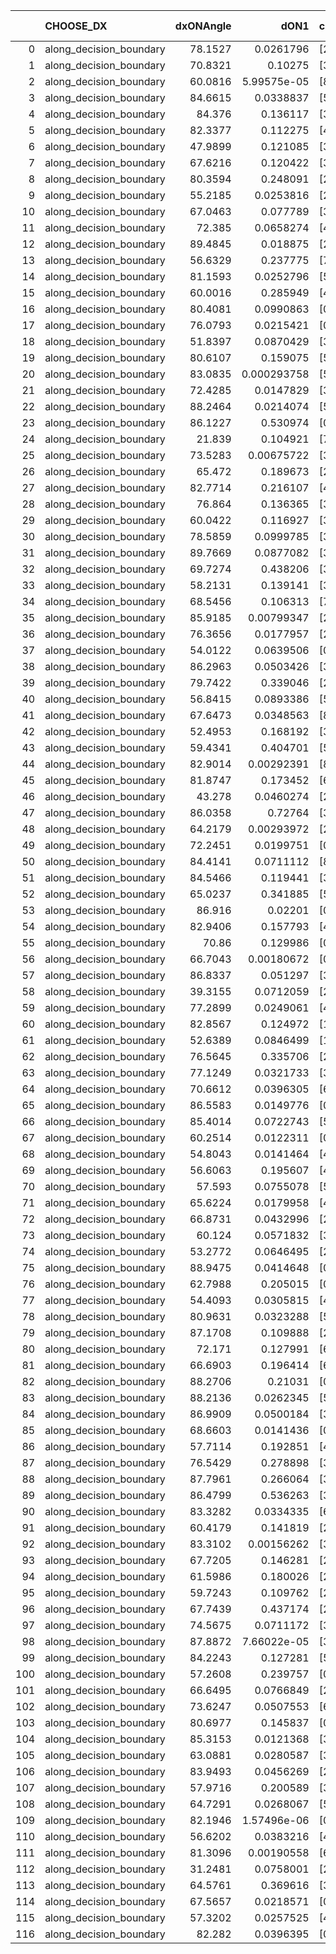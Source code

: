 |     | CHOOSE_DX               |   dxONAngle |        dON1 | cIDON1   |   dON_patch_1 |   nTON |         dON |   dxOFFAngle |       dOFF1 | cIDOFF1   |   dOFF_patch_1 |   nTOFF |        dOFF | SUCCESS   |   nExp |   dual_point_id |   subpoint_time_seconds |   total_execution_time |        logp |        dOFF/dON | Vote dOFF>dON   |
|----:|:------------------------|------------:|------------:|:---------|--------------:|-------:|------------:|-------------:|------------:|:----------|---------------:|--------:|------------:|:----------|-------:|----------------:|------------------------:|-----------------------:|------------:|----------------:|:----------------|
|   0 | along_decision_boundary |     78.1527 | 0.0261796   | [2 7]    |   0.0261796   |      1 | 0.0261796   |      74.4323 | 0.0562018   | [2 7]     |    0.0562018   |       1 | 0.0562018   | True      |      1 |               1 |                1.61993  |                1.95748 |  0          |     2.14678     | True            |
|   1 | along_decision_boundary |     70.8321 | 0.10275     | [3 6]    |   0.10275     |      1 | 0.10275     |      81.2433 | 0.00886394  | [3 6]     |    0.00886394  |       1 | 0.00886394  | False     |      2 |               2 |                2.19972  |                4.16421 | -0.5        |     0.0862669   | False           |
|   2 | along_decision_boundary |     60.0816 | 5.99575e-05 | [8 9]    |   5.99575e-05 |      1 | 5.99575e-05 |      83.4738 | 0.0237439   | [8 9]     |    0.0237439   |       1 | 0.0237439   | True      |      3 |               3 |                0.965663 |                5.13483 | -0          |   396.012       | True            |
|   3 | along_decision_boundary |     84.6615 | 0.0338837   | [5 7]    |   0.0338837   |      1 | 0.0338837   |      78.213  | 0.0323977   | [5 7]     |    0.0323977   |       1 | 0.0323977   | False     |      4 |               4 |                1.56542  |                6.70525 | -0.166667   |     0.956145    | False           |
|   4 | along_decision_boundary |     84.376  | 0.136117    | [3 6]    |   0.136117    |      1 | 0.136117    |      80.3078 | 0.487117    | [3 6]     |    0.487117    |       1 | 0.487117    | True      |      5 |               6 |                3.61619  |               10.3595  | -0          |     3.57866     | True            |
|   5 | along_decision_boundary |     82.3377 | 0.112275    | [4 9]    |   0.112275    |      1 | 0.112275    |      73.9287 | 0.0186321   | [4 9]     |    0.0186321   |       1 | 0.0186321   | False     |      6 |              10 |                1.88057  |               16.8097  | -0.1        |     0.165951    | False           |
|   6 | along_decision_boundary |     47.9899 | 0.121085    | [3 4]    |   0.121085    |      1 | 0.121085    |      42.7817 | 0.271644    | [3 4]     |    0.271644    |       1 | 0.271644    | True      |      7 |              11 |                5.58032  |               22.399   | -0          |     2.2434      | True            |
|   7 | along_decision_boundary |     67.6216 | 0.120422    | [3 7]    |   0.120422    |      1 | 0.120422    |      75.5715 | 0.267996    | [3 7]     |    0.267996    |       1 | 0.267996    | True      |      8 |              12 |                3.74257  |               26.1466  | -0.0714286  |     2.22547     | True            |
|   8 | along_decision_boundary |     80.3594 | 0.248091    | [2 5]    |   0.248091    |      1 | 0.248091    |      84.2904 | 0.874646    | [2 5]     |    0.874646    |       1 | 0.874646    | True      |      9 |              22 |                5.35307  |               50.9534  | -0.25       |     3.5255      | True            |
|   9 | along_decision_boundary |     55.2185 | 0.0253816   | [2 4]    |   0.0253816   |      1 | 0.0253816   |      68.8437 | 0.00165101  | [2 4]     |    0.00165101  |       1 | 0.00165101  | False     |     10 |              23 |                1.47679  |               52.4382  | -0.5        |     0.0650476   | False           |
|  10 | along_decision_boundary |     67.0463 | 0.077789    | [3 5]    |   0.077789    |      1 | 0.077789    |      63.673  | 0.00399631  | [3 5]     |    0.00399631  |       1 | 0.00399631  | False     |     11 |              24 |                1.37468  |               53.8188  | -0.2        |     0.0513737   | False           |
|  11 | along_decision_boundary |     72.385  | 0.0658274   | [4 7]    |   0.0658274   |      1 | 0.0658274   |      89.8343 | 0.171047    | [4 7]     |    0.171047    |       1 | 0.171047    | True      |     12 |              25 |                1.03871  |               54.8616  | -0.0454545  |     2.59842     | True            |
|  12 | along_decision_boundary |     89.4845 | 0.018875    | [2 7]    |   0.018875    |      1 | 0.018875    |      76.8589 | 0.0159145   | [2 7]     |    0.0159145   |       1 | 0.0159145   | False     |     13 |              26 |                1.52899  |               56.3946  | -0.166667   |     0.843152    | False           |
|  13 | along_decision_boundary |     56.6329 | 0.237775    | [7 9]    |   0.237775    |      1 | 0.237775    |      58.7286 | 0.00267169  | [7 9]     |    0.00267169  |       1 | 0.00267169  | False     |     14 |              28 |                2.3776   |               58.8183  | -0.0384615  |     0.0112362   | False           |
|  14 | along_decision_boundary |     81.1593 | 0.0252796   | [5 9]    |   0.0252796   |      1 | 0.0252796   |      79.9204 | 0.0148561   | [5 9]     |    0.0148561   |       1 | 0.0148561   | False     |     15 |              29 |                2.25466  |               61.0812  | -0          |     0.587673    | False           |
|  15 | along_decision_boundary |     60.0016 | 0.285949    | [4 7]    |   0.285949    |      1 | 0.285949    |      76.3705 | 0.258955    | [4 7]     |    0.258955    |       1 | 0.258955    | False     |     16 |              34 |                3.98606  |               65.2393  | -0.0333333  |     0.905597    | False           |
|  16 | along_decision_boundary |     80.4081 | 0.0990863   | [0 1]    |   0.0990863   |      1 | 0.0990863   |      84.2406 | 0.684988    | [0 1]     |    0.684988    |       1 | 0.684988    | True      |     17 |              35 |                2.73124  |               67.9795  | -0.125      |     6.91304     | True            |
|  17 | along_decision_boundary |     76.0793 | 0.0215421   | [0 1]    |   0.0215421   |      1 | 0.0215421   |      67.5843 | 0.122152    | [0 1]     |    0.122152    |       1 | 0.122152    | True      |     18 |              36 |                1.78118  |               69.7677  | -0.0294118  |     5.67036     | True            |
|  18 | along_decision_boundary |     51.8397 | 0.0870429   | [3 5]    |   0.0870429   |      1 | 0.0870429   |      54.2288 | 0.0733459   | [3 5]     |    0.0733459   |       1 | 0.0733459   | False     |     19 |              37 |                1.45906  |               71.2358  | -0          |     0.842641    | False           |
|  19 | along_decision_boundary |     80.6107 | 0.159075    | [5 7]    |   0.159075    |      1 | 0.159075    |      80.7186 | 0.313369    | [5 7]     |    0.313369    |       1 | 0.313369    | True      |     20 |              39 |                3.70377  |               74.9902  | -0.0263158  |     1.96995     | True            |
|  20 | along_decision_boundary |     83.0835 | 0.000293758 | [5 7]    |   0.000293758 |      1 | 0.000293758 |      77.4277 | 0.195762    | [5 7]     |    0.195762    |       1 | 0.195762    | True      |     21 |              40 |                2.50487  |               77.5001  | -0          |   666.408       | True            |
|  21 | along_decision_boundary |     72.4285 | 0.0147829   | [3 4]    |   0.0147829   |      1 | 0.0147829   |      79.7203 | 0.172218    | [3 4]     |    0.172218    |       1 | 0.172218    | True      |     22 |              43 |                1.50911  |               83.3554  | -0.0238095  |    11.6498      | True            |
|  22 | along_decision_boundary |     88.2464 | 0.0214074   | [5 6]    |   0.0214074   |      1 | 0.0214074   |      89.396  | 0.0375462   | [5 6]     |    0.0375462   |       1 | 0.0375462   | True      |     23 |              45 |                1.246    |               87.352   | -0.0909091  |     1.75389     | True            |
|  23 | along_decision_boundary |     86.1227 | 0.530974    | [0 9]    |   0.530974    |      1 | 0.530974    |      72.855  | 1.97662e-05 | [0 9]     |    1.97662e-05 |       1 | 1.97662e-05 | False     |     24 |              48 |                5.3214   |               92.7526  | -0.195652   |     3.72263e-05 | False           |
|  24 | along_decision_boundary |     21.839  | 0.104921    | [7 9]    |   0.104921    |      1 | 0.104921    |      32.9197 | 0.0175263   | [7 9]     |    0.0175263   |       1 | 0.0175263   | False     |     25 |              56 |                1.11166  |               99.8862  | -0.0833333  |     0.167043    | False           |
|  25 | along_decision_boundary |     73.5283 | 0.00675722  | [3 8]    |   0.00675722  |      1 | 0.00675722  |      83.8123 | 0.000738096 | [3 8]     |    0.000738096 |       1 | 0.000738096 | False     |     26 |              57 |                0.999296 |              100.892   | -0.02       |     0.109231    | False           |
|  26 | along_decision_boundary |     65.472  | 0.189673    | [2 3]    |   0.189673    |      1 | 0.189673    |      81.517  | 0.0296499   | [2 3]     |    0.0296499   |       1 | 0.0296499   | False     |     27 |              58 |                2.5794   |              103.476   | -0          |     0.156321    | False           |
|  27 | along_decision_boundary |     82.7714 | 0.216107    | [4 5]    |   0.216107    |      1 | 0.216107    |      75.7733 | 0.241316    | [4 5]     |    0.241316    |       1 | 0.241316    | True      |     28 |              64 |                2.95324  |              114.836   | -0.0185185  |     1.11665     | True            |
|  28 | along_decision_boundary |     76.864  | 0.136365    | [3 5]    |   0.136365    |      1 | 0.136365    |      75.3867 | 0.255721    | [3 5]     |    0.255721    |       1 | 0.255721    | True      |     29 |              65 |                2.08255  |              116.927   | -0          |     1.87527     | True            |
|  29 | along_decision_boundary |     60.0422 | 0.116927    | [3 8]    |   0.116927    |      1 | 0.116927    |      61.1461 | 0.217466    | [3 8]     |    0.217466    |       1 | 0.217466    | True      |     30 |              67 |                2.16764  |              119.158   | -0.0172414  |     1.85984     | True            |
|  30 | along_decision_boundary |     78.5859 | 0.0999785   | [3 5]    |   0.0999785   |      1 | 0.0999785   |      71.8588 | 0.00330341  | [3 5]     |    0.00330341  |       1 | 0.00330341  | False     |     31 |              68 |                3.88915  |              123.057   | -0.0666667  |     0.0330412   | False           |
|  31 | along_decision_boundary |     89.7669 | 0.0877082   | [3 5]    |   0.0877082   |      1 | 0.0877082   |      79.8451 | 0.0642147   | [3 5]     |    0.0642147   |       1 | 0.0642147   | False     |     32 |              70 |                1.59398  |              128.271   | -0.016129   |     0.732141    | False           |
|  32 | along_decision_boundary |     69.7274 | 0.438206    | [3 6]    |   0.438206    |      1 | 0.438206    |      75.9606 | 0.142297    | [3 6]     |    0.142297    |       1 | 0.142297    | False     |     33 |              74 |                4.92751  |              135.978   | -0          |     0.324727    | False           |
|  33 | along_decision_boundary |     58.2131 | 0.139141    | [3 6]    |   0.139141    |      1 | 0.139141    |      69.6942 | 0.0553329   | [3 6]     |    0.0553329   |       1 | 0.0553329   | False     |     34 |              75 |                1.4286   |              137.413   | -0.0151515  |     0.397674    | False           |
|  34 | along_decision_boundary |     68.5456 | 0.106313    | [7 9]    |   0.106313    |      1 | 0.106313    |      81.7102 | 0.0601464   | [7 9]     |    0.0601464   |       1 | 0.0601464   | False     |     35 |              76 |                2.47513  |              139.896   | -0.0588235  |     0.565749    | False           |
|  35 | along_decision_boundary |     85.9185 | 0.00799347  | [2 6]    |   0.00799347  |      1 | 0.00799347  |      75.9254 | 0.15432     | [2 6]     |    0.15432     |       1 | 0.15432     | True      |     36 |              77 |                2.6093   |              142.514   | -0.128571   |    19.3058      | True            |
|  36 | along_decision_boundary |     76.3656 | 0.0177957   | [2 9]    |   0.0177957   |      1 | 0.0177957   |      66.7679 | 0.337076    | [2 9]     |    0.337076    |       1 | 0.337076    | True      |     37 |              78 |                2.3192   |              144.84    | -0.0555556  |    18.9414      | True            |
|  37 | along_decision_boundary |     54.0122 | 0.0639506   | [0 9]    |   0.0639506   |      1 | 0.0639506   |      64.1179 | 0.000374154 | [1 9]     |    0.000374154 |       1 | 0.000374154 | False     |     38 |              79 |                1.43332  |              146.278   | -0.0135135  |     0.00585068  | False           |
|  38 | along_decision_boundary |     86.2963 | 0.0503426   | [3 6]    |   0.0503426   |      1 | 0.0503426   |      76.8826 | 0.123431    | [3 6]     |    0.123431    |       1 | 0.123431    | True      |     39 |              80 |                0.839134 |              147.122   | -0.0526316  |     2.45181     | True            |
|  39 | along_decision_boundary |     79.7422 | 0.339046    | [2 6]    |   0.339046    |      1 | 0.339046    |      77.1711 | 0.183325    | [2 6]     |    0.183325    |       1 | 0.183325    | False     |     40 |              84 |                1.98409  |              152.726   | -0.0128205  |     0.54071     | False           |
|  40 | along_decision_boundary |     56.8415 | 0.0893386   | [5 6]    |   0.0893386   |      1 | 0.0893386   |      67.7839 | 0.0750696   | [5 6]     |    0.0750696   |       1 | 0.0750696   | False     |     41 |              86 |                1.27178  |              154.065   | -0.05       |     0.840282    | False           |
|  41 | along_decision_boundary |     67.6473 | 0.0348563   | [8 9]    |   0.0348563   |      1 | 0.0348563   |      75.3633 | 0.0371608   | [8 9]     |    0.0371608   |       1 | 0.0371608   | True      |     42 |              88 |                1.18384  |              157.968   | -0.109756   |     1.06611     | True            |
|  42 | along_decision_boundary |     52.4953 | 0.168192    | [3 6]    |   0.168192    |      1 | 0.168192    |      68.3229 | 0.0712879   | [3 6]     |    0.0712879   |       1 | 0.0712879   | False     |     43 |              91 |                3.81302  |              163.737   | -0.047619   |     0.423848    | False           |
|  43 | along_decision_boundary |     59.4341 | 0.404701    | [5 7]    |   0.404701    |      1 | 0.404701    |      69.049  | 0.0329637   | [5 7]     |    0.0329637   |       1 | 0.0329637   | False     |     44 |              94 |                4.26004  |              170.986   | -0.104651   |     0.081452    | False           |
|  44 | along_decision_boundary |     82.9014 | 0.00292391  | [8 9]    |   0.00292391  |      1 | 0.00292391  |      75.5219 | 0.0437654   | [8 9]     |    0.0437654   |       1 | 0.0437654   | True      |     45 |              97 |                0.887365 |              173.598   | -0.181818   |    14.9681      | True            |
|  45 | along_decision_boundary |     81.8747 | 0.173452    | [6 9]    |   0.173452    |      1 | 0.173452    |      64.2624 | 0.150315    | [6 9]     |    0.150315    |       1 | 0.150315    | False     |     46 |              98 |                2.69758  |              176.303   | -0.1        |     0.86661     | False           |
|  46 | along_decision_boundary |     43.278  | 0.0460274   | [2 7]    |   0.0460274   |      1 | 0.0460274   |      46.6739 | 0.0111994   | [2 7]     |    0.0111994   |       1 | 0.0111994   | False     |     47 |             100 |                1.23123  |              177.593   | -0.173913   |     0.24332     | False           |
|  47 | along_decision_boundary |     86.0358 | 0.72764     | [3 4]    |   0.72764     |      1 | 0.72764     |      59.0674 | 0.620704    | [3 4]     |    0.620704    |       1 | 0.620704    | False     |     48 |             106 |                4.63138  |              182.423   | -0.265957   |     0.853037    | False           |
|  48 | along_decision_boundary |     64.2179 | 0.00293972  | [2 7]    |   0.00293972  |      1 | 0.00293972  |      78.1744 | 0.0306012   | [2 7]     |    0.0306012   |       1 | 0.0306012   | True      |     49 |             109 |                1.43539  |              183.986   | -0.375      |    10.4096      | True            |
|  49 | along_decision_boundary |     72.2451 | 0.0199751   | [0 1]    |   0.0199751   |      1 | 0.0199751   |      64.5467 | 0.109905    | [0 1]     |    0.109905    |       1 | 0.109905    | True      |     50 |             113 |                1.73782  |              185.873   | -0.255102   |     5.50209     | True            |
|  50 | along_decision_boundary |     84.4141 | 0.0711112   | [8 9]    |   0.0711112   |      1 | 0.0711112   |      80.2066 | 0.0359304   | [8 9]     |    0.0359304   |       1 | 0.0359304   | False     |     51 |             120 |                1.81022  |              199.961   | -0.16       |     0.50527     | False           |
|  51 | along_decision_boundary |     84.5466 | 0.119441    | [3 5]    |   0.119441    |      1 | 0.119441    |      78.1684 | 0.0948454   | [3 5]     |    0.0948454   |       1 | 0.0948454   | False     |     52 |             121 |                2.06913  |              202.04    | -0.245098   |     0.794077    | False           |
|  52 | along_decision_boundary |     65.0237 | 0.341885    | [5 7]    |   0.341885    |      1 | 0.341885    |      69.1118 | 0.489051    | [5 7]     |    0.489051    |       1 | 0.489051    | True      |     53 |             122 |                3.30319  |              205.348   | -0.346154   |     1.43046     | True            |
|  53 | along_decision_boundary |     86.916  | 0.02201     | [0 4]    |   0.02201     |      1 | 0.02201     |      72.8101 | 0.000112051 | [1 4]     |    0.000112051 |       1 | 0.000112051 | False     |     54 |             124 |                1.29503  |              209.041   | -0.235849   |     0.00509092  | False           |
|  54 | along_decision_boundary |     82.9406 | 0.157793    | [4 5]    |   0.157793    |      1 | 0.157793    |      60.2134 | 0.117515    | [4 5]     |    0.117515    |       1 | 0.117515    | False     |     55 |             125 |                2.71409  |              211.764   | -0.333333   |     0.744742    | False           |
|  55 | along_decision_boundary |     70.86   | 0.129986    | [0 8]    |   0.129986    |      1 | 0.129986    |      81.3276 | 0.543028    | [1 8]     |    0.543028    |       1 | 0.543028    | True      |     56 |             126 |                3.44377  |              215.215   | -0.445455   |     4.1776      | True            |
|  56 | along_decision_boundary |     66.7043 | 0.00180672  | [0 1]    |   0.00180672  |      1 | 0.00180672  |      77.1714 | 0.00563483  | [0 1]     |    0.00563483  |       1 | 0.00563483  | True      |     57 |             129 |                0.853282 |              220.102   | -0.321429   |     3.11881     | True            |
|  57 | along_decision_boundary |     86.8337 | 0.051297    | [3 5]    |   0.051297    |      1 | 0.051297    |      64.7894 | 0.16258     | [3 5]     |    0.16258     |       1 | 0.16258     | True      |     58 |             130 |                3.6448   |              223.752   | -0.219298   |     3.16939     | True            |
|  58 | along_decision_boundary |     39.3155 | 0.0712059   | [2 4]    |   0.0712059   |      1 | 0.0712059   |      60.9636 | 0.00260986  | [2 4]     |    0.00260986  |       1 | 0.00260986  | False     |     59 |             137 |                1.05885  |              233.094   | -0.137931   |     0.0366522   | False           |
|  59 | along_decision_boundary |     77.2899 | 0.0249061   | [4 6]    |   0.0249061   |      1 | 0.0249061   |      83.2307 | 0.0624468   | [4 6]     |    0.0624468   |       1 | 0.0624468   | True      |     60 |             139 |                1.70435  |              239.454   | -0.211864   |     2.50729     | True            |
|  60 | along_decision_boundary |     82.8567 | 0.124972    | [1 5]    |   0.124972    |      1 | 0.124972    |      89.9873 | 0.0313761   | [1 5]     |    0.0313761   |       1 | 0.0313761   | False     |     61 |             141 |                1.01264  |              240.533   | -0.133333   |     0.251065    | False           |
|  61 | along_decision_boundary |     52.6389 | 0.0846499   | [1 9]    |   0.0846499   |      1 | 0.0846499   |      67.8919 | 0.198387    | [0 9]     |    0.198387    |       1 | 0.198387    | True      |     62 |             143 |                2.98096  |              246.235   | -0.204918   |     2.34361     | True            |
|  62 | along_decision_boundary |     76.5645 | 0.335706    | [2 5]    |   0.335706    |      1 | 0.335706    |      68.5539 | 0.210633    | [2 5]     |    0.210633    |       1 | 0.210633    | False     |     63 |             147 |                2.22981  |              250.896   | -0.129032   |     0.627434    | False           |
|  63 | along_decision_boundary |     77.1249 | 0.0321733   | [3 7]    |   0.0321733   |      1 | 0.0321733   |      85.4718 | 0.154523    | [3 7]     |    0.154523    |       1 | 0.154523    | True      |     64 |             149 |                2.31663  |              253.264   | -0.198413   |     4.80284     | True            |
|  64 | along_decision_boundary |     70.6612 | 0.0396305   | [6 9]    |   0.0396305   |      1 | 0.0396305   |      68.0621 | 0.0544147   | [6 9]     |    0.0544147   |       1 | 0.0544147   | True      |     65 |             150 |                1.21735  |              254.486   | -0.125      |     1.37305     | True            |
|  65 | along_decision_boundary |     86.5583 | 0.0149776   | [0 9]    |   0.0149776   |      1 | 0.0149776   |      74.2557 | 1.00235e-06 | [1 9]     |    1.00235e-06 |       1 | 1.00235e-06 | False     |     66 |             156 |                1.24564  |              266.911   | -0.0692308  |     6.69233e-05 | False           |
|  66 | along_decision_boundary |     85.4014 | 0.0722743   | [5 9]    |   0.0722743   |      1 | 0.0722743   |      83.8647 | 0.0365983   | [5 9]     |    0.0365983   |       1 | 0.0365983   | False     |     67 |             159 |                1.39408  |              274.489   | -0.121212   |     0.506381    | False           |
|  67 | along_decision_boundary |     60.2514 | 0.0122311   | [0 1]    |   0.0122311   |      1 | 0.0122311   |      57.7302 | 0.138319    | [0 1]     |    0.138319    |       1 | 0.138319    | True      |     68 |             160 |                2.58546  |              277.08    | -0.186567   |    11.3088      | True            |
|  68 | along_decision_boundary |     54.8043 | 0.0141464   | [4 7]    |   0.0141464   |      1 | 0.0141464   |      89.0629 | 0.0572668   | [4 7]     |    0.0572668   |       1 | 0.0572668   | True      |     69 |             161 |                1.22902  |              278.316   | -0.117647   |     4.04815     | True            |
|  69 | along_decision_boundary |     56.6063 | 0.195607    | [4 7]    |   0.195607    |      1 | 0.195607    |      73.3006 | 0.0972033   | [4 7]     |    0.0972033   |       1 | 0.0972033   | False     |     70 |             162 |                2.83553  |              281.159   | -0.0652174  |     0.496932    | False           |
|  70 | along_decision_boundary |     57.593  | 0.0755078   | [5 6]    |   0.0755078   |      1 | 0.0755078   |      72.5115 | 0.355889    | [5 6]     |    0.355889    |       1 | 0.355889    | True      |     71 |             164 |                4.7196   |              287.637   | -0.114286   |     4.71327     | True            |
|  71 | along_decision_boundary |     65.6224 | 0.0179958   | [4 7]    |   0.0179958   |      1 | 0.0179958   |      61.5277 | 0.0455089   | [4 7]     |    0.0455089   |       1 | 0.0455089   | True      |     72 |             167 |                2.0291   |              291.254   | -0.0633803  |     2.52886     | True            |
|  72 | along_decision_boundary |     66.8731 | 0.0432996   | [2 4]    |   0.0432996   |      1 | 0.0432996   |      77.0701 | 0.0587728   | [2 4]     |    0.0587728   |       1 | 0.0587728   | True      |     73 |             169 |                2.03468  |              293.325   | -0.0277778  |     1.35735     | True            |
|  73 | along_decision_boundary |     60.124  | 0.0571832   | [3 6]    |   0.0571832   |      1 | 0.0571832   |      78.768  | 0.118466    | [3 6]     |    0.118466    |       1 | 0.118466    | True      |     74 |             170 |                2.68737  |              296.018   | -0.00684932 |     2.07169     | True            |
|  74 | along_decision_boundary |     53.2772 | 0.0646495   | [2 3]    |   0.0646495   |      1 | 0.0646495   |      68.5417 | 0.203043    | [2 3]     |    0.203043    |       1 | 0.203043    | True      |     75 |             172 |                2.83987  |              298.926   | -0          |     3.14067     | True            |
|  75 | along_decision_boundary |     88.9475 | 0.0414648   | [0 3]    |   0.0414648   |      1 | 0.0414648   |      69.6346 | 3.18728e-05 | [0 3]     |    3.18728e-05 |       1 | 3.18728e-05 | False     |     76 |             177 |                1.33489  |              300.453   | -0.00666667 |     0.000768671 | False           |
|  76 | along_decision_boundary |     62.7988 | 0.205015    | [0 2]    |   0.205015    |      1 | 0.205015    |      84.1479 | 0.055045    | [1 2]     |    0.055045    |       1 | 0.055045    | False     |     77 |             182 |                1.4963   |              302.15    | -0          |     0.268493    | False           |
|  77 | along_decision_boundary |     54.4093 | 0.0305815   | [4 8]    |   0.0305815   |      1 | 0.0305815   |      66.7811 | 0.0193987   | [4 8]     |    0.0193987   |       1 | 0.0193987   | False     |     78 |             183 |                1.28817  |              303.444   | -0.00649351 |     0.634327    | False           |
|  78 | along_decision_boundary |     80.9631 | 0.0323288   | [5 7]    |   0.0323288   |      1 | 0.0323288   |      78.5121 | 0.135872    | [5 7]     |    0.135872    |       1 | 0.135872    | True      |     79 |             184 |                3.38472  |              306.835   | -0.025641   |     4.20282     | True            |
|  79 | along_decision_boundary |     87.1708 | 0.109888    | [2 7]    |   0.109888    |      1 | 0.109888    |      83.5161 | 0.166729    | [2 7]     |    0.166729    |       1 | 0.166729    | True      |     80 |             187 |                2.47512  |              311.232   | -0.00632911 |     1.51726     | True            |
|  80 | along_decision_boundary |     72.171  | 0.127991    | [6 9]    |   0.127991    |      1 | 0.127991    |      70.3278 | 0.377833    | [6 9]     |    0.377833    |       1 | 0.377833    | True      |     81 |             190 |                3.43917  |              318.904   | -0          |     2.95204     | True            |
|  81 | along_decision_boundary |     66.6903 | 0.196414    | [6 9]    |   0.196414    |      1 | 0.196414    |      60.4351 | 0.19179     | [6 9]     |    0.19179     |       1 | 0.19179     | False     |     82 |             191 |                2.79652  |              321.705   | -0.00617284 |     0.976456    | False           |
|  82 | along_decision_boundary |     88.2706 | 0.21031     | [0 1]    |   0.21031     |      1 | 0.21031     |      72.4663 | 0.15962     | [0 1]     |    0.15962     |       1 | 0.15962     | False     |     83 |             193 |                6.19683  |              327.938   | -0          |     0.758975    | False           |
|  83 | along_decision_boundary |     88.2136 | 0.0262345   | [5 6]    |   0.0262345   |      1 | 0.0262345   |      79.6792 | 0.0102476   | [5 6]     |    0.0102476   |       1 | 0.0102476   | False     |     84 |             194 |                1.27368  |              329.217   | -0.0060241  |     0.390615    | False           |
|  84 | along_decision_boundary |     86.9909 | 0.0500184   | [3 5]    |   0.0500184   |      1 | 0.0500184   |      83.0166 | 0.0647477   | [3 5]     |    0.0647477   |       1 | 0.0647477   | True      |     85 |             195 |                2.26813  |              331.493   | -0.0238095  |     1.29448     | True            |
|  85 | along_decision_boundary |     68.6603 | 0.0141436   | [0 4]    |   0.0141436   |      1 | 0.0141436   |      88.5683 | 0.271497    | [1 4]     |    0.271497    |       1 | 0.271497    | True      |     86 |             198 |                3.45311  |              337.456   | -0.00588235 |    19.1957      | True            |
|  86 | along_decision_boundary |     57.7114 | 0.192851    | [4 7]    |   0.192851    |      1 | 0.192851    |      69.2933 | 0.0082637   | [4 7]     |    0.0082637   |       1 | 0.0082637   | False     |     87 |             201 |                1.56195  |              345.677   | -0          |     0.0428501   | False           |
|  87 | along_decision_boundary |     76.5429 | 0.278898    | [3 5]    |   0.278898    |      1 | 0.278898    |      76.7263 | 0.0621904   | [3 5]     |    0.0621904   |       1 | 0.0621904   | False     |     88 |             202 |                2.75746  |              348.445   | -0.00574713 |     0.222986    | False           |
|  88 | along_decision_boundary |     87.7961 | 0.266064    | [3 6]    |   0.266064    |      1 | 0.266064    |      88.31   | 0.155997    | [3 6]     |    0.155997    |       1 | 0.155997    | False     |     89 |             203 |                2.77543  |              351.225   | -0.0227273  |     0.586314    | False           |
|  89 | along_decision_boundary |     86.4799 | 0.536263    | [3 7]    |   0.536263    |      1 | 0.536263    |      80.4576 | 0.179142    | [3 7]     |    0.179142    |       1 | 0.179142    | False     |     90 |             204 |                4.42122  |              355.655   | -0.0505618  |     0.334056    | False           |
|  90 | along_decision_boundary |     83.3282 | 0.0334335   | [6 7]    |   0.0334335   |      1 | 0.0334335   |      77.5261 | 0.0854375   | [6 7]     |    0.0854375   |       1 | 0.0854375   | True      |     91 |             205 |                1.16297  |              356.827   | -0.0888889  |     2.55545     | True            |
|  91 | along_decision_boundary |     60.4179 | 0.141819    | [2 3]    |   0.141819    |      1 | 0.141819    |      68.452  | 0.0325575   | [2 3]     |    0.0325575   |       1 | 0.0325575   | False     |     92 |             209 |                1.73016  |              360.185   | -0.0494505  |     0.229571    | False           |
|  92 | along_decision_boundary |     83.3102 | 0.00156262  | [3 5]    |   0.00156262  |      1 | 0.00156262  |      76.7738 | 0.153275    | [3 5]     |    0.153275    |       1 | 0.153275    | True      |     93 |             214 |                1.45078  |              366.171   | -0.0869565  |    98.0882      | True            |
|  93 | along_decision_boundary |     67.7205 | 0.146281    | [2 5]    |   0.146281    |      1 | 0.146281    |      70.8677 | 0.159048    | [2 5]     |    0.159048    |       1 | 0.159048    | True      |     94 |             216 |                2.66502  |              368.898   | -0.0483871  |     1.08728     | True            |
|  94 | along_decision_boundary |     61.5986 | 0.180026    | [2 6]    |   0.180026    |      1 | 0.180026    |      65.5952 | 0.201574    | [2 6]     |    0.201574    |       1 | 0.201574    | True      |     95 |             221 |                1.95478  |              374.265   | -0.0212766  |     1.11969     | True            |
|  95 | along_decision_boundary |     59.7243 | 0.109762    | [2 4]    |   0.109762    |      1 | 0.109762    |      82.1145 | 0.0467732   | [2 4]     |    0.0467732   |       1 | 0.0467732   | False     |     96 |             224 |                2.44397  |              378.772   | -0.00526316 |     0.426134    | False           |
|  96 | along_decision_boundary |     67.7439 | 0.437174    | [2 4]    |   0.437174    |      1 | 0.437174    |      71.5995 | 0.0882686   | [2 4]     |    0.0882686   |       1 | 0.0882686   | False     |     97 |             225 |                3.64458  |              382.426   | -0.0208333  |     0.201908    | False           |
|  97 | along_decision_boundary |     74.5675 | 0.0711172   | [3 5]    |   0.0711172   |      1 | 0.0711172   |      65.9626 | 0.0788162   | [3 5]     |    0.0788162   |       1 | 0.0788162   | True      |     98 |             227 |                2.56466  |              387.178   | -0.0463918  |     1.10826     | True            |
|  98 | along_decision_boundary |     87.8872 | 7.66022e-05 | [3 7]    |   7.66022e-05 |      1 | 7.66022e-05 |      82.2936 | 0.0470572   | [3 7]     |    0.0470572   |       1 | 0.0470572   | True      |     99 |             229 |                1.22031  |              392.114   | -0.0204082  |   614.306       | True            |
|  99 | along_decision_boundary |     84.2243 | 0.127281    | [5 6]    |   0.127281    |      1 | 0.127281    |      72.5176 | 0.198232    | [5 6]     |    0.198232    |       1 | 0.198232    | True      |    100 |             233 |                2.76143  |              397.969   | -0.00505051 |     1.55744     | True            |
| 100 | along_decision_boundary |     57.2608 | 0.239757    | [0 1]    |   0.239757    |      1 | 0.239757    |      62.5363 | 0.118582    | [0 1]     |    0.118582    |       1 | 0.118582    | False     |    101 |             236 |                2.35177  |              400.413   | -0          |     0.494593    | False           |
| 101 | along_decision_boundary |     66.6495 | 0.0766849   | [2 6]    |   0.0766849   |      1 | 0.0766849   |      77.6857 | 0.0872438   | [2 6]     |    0.0872438   |       1 | 0.0872438   | True      |    102 |             244 |                1.19898  |              402.01    | -0.0049505  |     1.13769     | True            |
| 102 | along_decision_boundary |     73.6247 | 0.0507553   | [6 9]    |   0.0507553   |      1 | 0.0507553   |      60.0067 | 0.103339    | [6 9]     |    0.103339    |       1 | 0.103339    | True      |    103 |             246 |                1.66407  |              405.624   | -0          |     2.03602     | True            |
| 103 | along_decision_boundary |     80.6977 | 0.145837    | [0 2]    |   0.145837    |      1 | 0.145837    |      86.5437 | 0.162881    | [1 2]     |    0.162881    |       1 | 0.162881    | True      |    104 |             249 |                1.29053  |              409.256   | -0.00485437 |     1.11687     | True            |
| 104 | along_decision_boundary |     85.3153 | 0.0121368   | [3 6]    |   0.0121368   |      1 | 0.0121368   |      78.4803 | 0.00563254  | [3 6]     |    0.00563254  |       1 | 0.00563254  | False     |    105 |             250 |                1.04348  |              410.307   | -0.0192308  |     0.464087    | False           |
| 105 | along_decision_boundary |     63.0881 | 0.0280587   | [3 7]    |   0.0280587   |      1 | 0.0280587   |      78.2283 | 0.35151     | [3 7]     |    0.35151     |       1 | 0.35151     | True      |    106 |             251 |                2.01883  |              412.339   | -0.0047619  |    12.5277      | True            |
| 106 | along_decision_boundary |     83.9493 | 0.0456269   | [2 4]    |   0.0456269   |      1 | 0.0456269   |      75.371  | 0.0184494   | [2 4]     |    0.0184494   |       1 | 0.0184494   | False     |    107 |             252 |                1.58507  |              413.929   | -0.0188679  |     0.404354    | False           |
| 107 | along_decision_boundary |     57.9716 | 0.200589    | [3 7]    |   0.200589    |      1 | 0.200589    |      54.3719 | 0.177725    | [3 7]     |    0.177725    |       1 | 0.177725    | False     |    108 |             254 |                3.49307  |              417.487   | -0.0046729  |     0.886017    | False           |
| 108 | along_decision_boundary |     64.7291 | 0.0268067   | [5 7]    |   0.0268067   |      1 | 0.0268067   |      84.7252 | 0.145177    | [5 7]     |    0.145177    |       1 | 0.145177    | True      |    109 |             255 |                2.60573  |              420.101   | -0          |     5.41571     | True            |
| 109 | along_decision_boundary |     82.1946 | 1.57496e-06 | [0 9]    |   1.57496e-06 |      1 | 1.57496e-06 |      85.8234 | 0.0748265   | [0 9]     |    0.0748265   |       1 | 0.0748265   | True      |    110 |             257 |                1.15937  |              423.678   | -0.00458716 | 47510.1         | True            |
| 110 | along_decision_boundary |     56.6202 | 0.0383216   | [4 7]    |   0.0383216   |      1 | 0.0383216   |      58.2282 | 0.0135118   | [4 7]     |    0.0135118   |       1 | 0.0135118   | False     |    111 |             258 |                2.39011  |              426.078   | -0.0181818  |     0.35259     | False           |
| 111 | along_decision_boundary |     81.3096 | 0.00190558  | [6 7]    |   0.00190558  |      1 | 0.00190558  |      83.6651 | 0.0726576   | [6 7]     |    0.0726576   |       1 | 0.0726576   | True      |    112 |             260 |                1.28353  |              427.409   | -0.0045045  |    38.1289      | True            |
| 112 | along_decision_boundary |     31.2481 | 0.0758001   | [2 6]    |   0.0758001   |      1 | 0.0758001   |      52.1687 | 0.0174466   | [2 6]     |    0.0174466   |       1 | 0.0174466   | False     |    113 |             264 |                2.4624   |              430.023   | -0.0178571  |     0.230166    | False           |
| 113 | along_decision_boundary |     64.5761 | 0.369616    | [3 7]    |   0.369616    |      1 | 0.369616    |      73.1332 | 0.00269157  | [3 7]     |    0.00269157  |       1 | 0.00269157  | False     |    114 |             265 |                2.7974   |              432.83    | -0.00442478 |     0.00728208  | False           |
| 114 | along_decision_boundary |     67.5657 | 0.0218571   | [0 1]    |   0.0218571   |      1 | 0.0218571   |      71.9812 | 0.0102431   | [0 1]     |    0.0102431   |       1 | 0.0102431   | False     |    115 |             267 |                1.90639  |              436.85    | -0          |     0.468637    | False           |
| 115 | along_decision_boundary |     57.3202 | 0.0257525   | [4 6]    |   0.0257525   |      1 | 0.0257525   |      51.3753 | 0.0801778   | [4 6]     |    0.0801778   |       1 | 0.0801778   | True      |    116 |             269 |                1.23725  |              438.141   | -0.00434783 |     3.1134      | True            |
| 116 | along_decision_boundary |     82.282  | 0.0396395   | [0 1]    |   0.0396395   |      1 | 0.0396395   |      88.6453 | 0.176557    | [0 1]     |    0.176557    |       1 | 0.176557    | True      |    117 |             271 |                2.65726  |              449.227   | -0          |     4.45407     | True            |